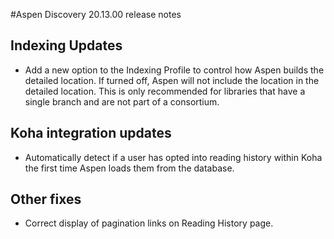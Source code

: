 #Aspen Discovery 20.13.00 release notes
## Indexing Updates 
- Add a new option to the Indexing Profile to control how Aspen builds the detailed location.  If turned off, Aspen will not include the location in the detailed location. This is only recommended for libraries that have a single branch and are not part of a consortium. 

## Koha integration updates
- Automatically detect if a user has opted into reading history within Koha the first time Aspen loads them from the database.  

## Other fixes
- Correct display of pagination links on Reading History page.


